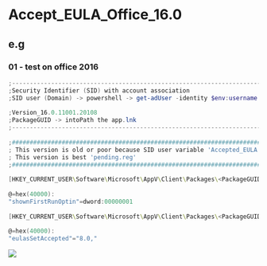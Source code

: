 # Accept_EULA_Office_16.0

## e.g
### 01 - test on office 2016
````powershell
;----------------------------------------------------------------------------------------------------
;Security Identifier (SID) with account association
;SID user (Domain) -> powershell -> get-adUser -identity $env:username | select sid
 
;Version_16.0.11001.20108
;PackageGUID -> intoPath the app.lnk
;----------------------------------------------------------------------------------------------------
 
;#####################################################################################################
; This version is old or poor because SID user variable 'Accepted_EULA._office_2016 (version old).reg'
; This version is best 'pending.reg'
;#####################################################################################################
 
[HKEY_CURRENT_USER\Software\Microsoft\AppV\Client\Packages\<PackageGUID>\REGISTRY\USER\<SID user>\Software\Microsoft\Office\16.0\Common\General]
 
@=hex(40000):
"shownFirstRunOptin"=dword:00000001
 
[HKEY_CURRENT_USER\Software\Microsoft\AppV\Client\Packages\<PackageGUID>\REGISTRY\USER\<SID user>\Software\Microsoft\Office\16.0\Common\Licensing]
 
@=hex(40000):
"eulasSetAccepted"="8.0,"
````
[<img src="https://pix.toile-libre.org/upload/original/1542768363.png">](https://pix.toile-libre.org/upload/original/1542768363.png)
